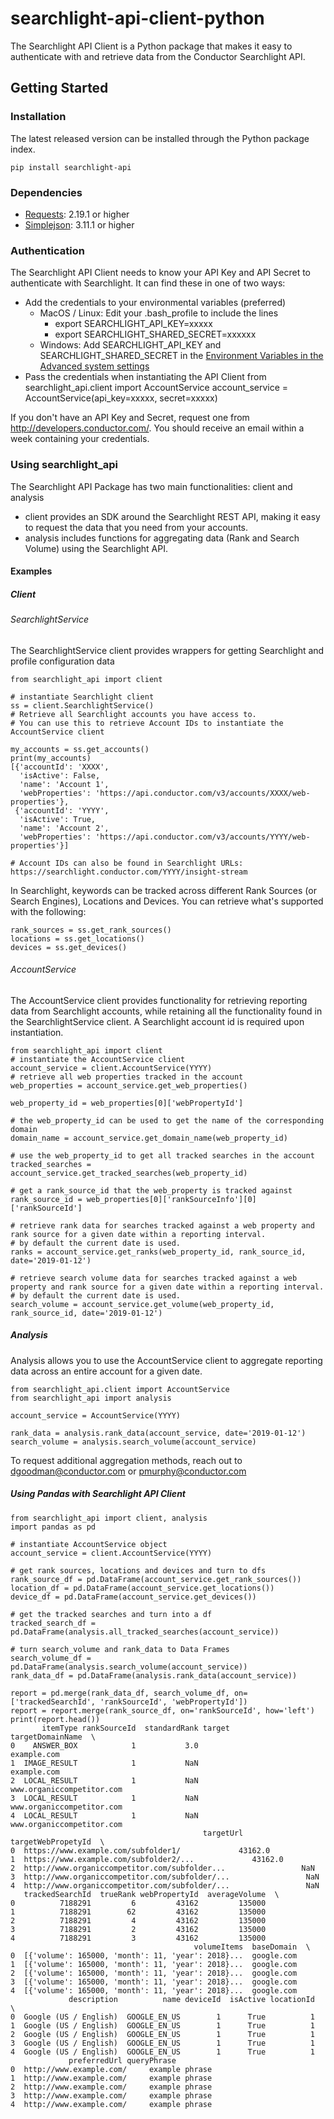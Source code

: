 # searchlight-api-client-python

The Searchlight API Client is a Python package that makes it easy to authenticate with and retrieve data from the Conductor Searchlight API.

## Getting Started

### Installation

The latest released version can be installed through the Python package index.

```
pip install searchlight-api
```

### Dependencies

* [Requests](http://docs.python-requests.org/en/master/): 2.19.1 or higher
* [Simplejson](https://simplejson.readthedocs.io/en/latest/): 3.11.1 or higher

### Authentication
The Searchlight API Client needs to know your API Key and API Secret to authenticate with Searchlight. It can find these in one of two ways:
* Add the credentials to your environmental variables (preferred)
    * MacOS / Linux: Edit your .bash_profile to include the lines
        * export SEARCHLIGHT_API_KEY=xxxxx
        * export SEARCHLIGHT_SHARED_SECRET=xxxxxx
    * Windows: Add SEARCHLIGHT_API_KEY and SEARCHLIGHT_SHARED_SECRET in the [Environment Variables in the Advanced system settings](https://docs.microsoft.com/en-us/windows/desktop/procthread/environment-variables)
* Pass the credentials when instantiating the API Client
    from searchlight_api.client import AccountService
    account_service = AccountService(api_key=xxxxx, secret=xxxxx)

If you don't have an API Key and Secret, request one from http://developers.conductor.com/. You should receive an email within a week containing your credentials.

### Using searchlight_api

The Searchlight API Package has two main functionalities: client and analysis
* client provides an SDK around the Searchlight REST API, making it easy to request the data that you need from your accounts.
* analysis includes functions for aggregating data (Rank and Search Volume) using the Searchlight API.

#### Examples

##### Client

###### SearchlightService
The SearchlightService client provides wrappers for getting Searchlight and profile configuration data
```
from searchlight_api import client

# instantiate Searchlight client
ss = client.SearchlightService()
# Retrieve all Searchlight accounts you have access to.
# You can use this to retrieve Account IDs to instantiate the AccountService client

my_accounts = ss.get_accounts()
print(my_accounts)
[{'accountId': 'XXXX',
  'isActive': False,
  'name': 'Account 1',
  'webProperties': 'https://api.conductor.com/v3/accounts/XXXX/web-properties'},
 {'accountId': 'YYYY',
  'isActive': True,
  'name': 'Account 2',
  'webProperties': 'https://api.conductor.com/v3/accounts/YYYY/web-properties'}]

# Account IDs can also be found in Searchlight URLs: https://searchlight.conductor.com/YYYY/insight-stream
```

In Searchlight, keywords can be tracked across different Rank Sources (or Search Engines), Locations and Devices.
You can retrieve what's supported with the following:

```
rank_sources = ss.get_rank_sources()
locations = ss.get_locations()
devices = ss.get_devices()
```

###### AccountService
The AccountService client provides functionality for retrieving reporting data from Searchlight accounts, while retaining all the functionality found in the SearchlightService client. A Searchlight account id is required upon instantiation.
```
from searchlight_api import client
# instantiate the AccountService client
account_service = client.AccountService(YYYY)
# retrieve all web properties tracked in the account
web_properties = account_service.get_web_properties()

web_property_id = web_properties[0]['webPropertyId']

# the web_property_id can be used to get the name of the corresponding domain
domain_name = account_service.get_domain_name(web_property_id)

# use the web_property_id to get all tracked searches in the account
tracked_searches = account_service.get_tracked_searches(web_property_id)

# get a rank_source_id that the web_property is tracked against
rank_source_id = web_properties[0]['rankSourceInfo'][0]['rankSourceId']

# retrieve rank data for searches tracked against a web property and rank source for a given date within a reporting interval.
# by default the current date is used.
ranks = account_service.get_ranks(web_property_id, rank_source_id, date='2019-01-12')

# retrieve search volume data for searches tracked against a web property and rank source for a given date within a reporting interval.
# by default the current date is used.
search_volume = account_service.get_volume(web_property_id, rank_source_id, date='2019-01-12')
```

##### Analysis
Analysis allows you to use the AccountService client to aggregate reporting data across an entire account for a given date.

```
from searchlight_api.client import AccountService
from searchlight_api import analysis

account_service = AccountService(YYYY)

rank_data = analysis.rank_data(account_service, date='2019-01-12')
search_volume = analysis.search_volume(account_service)
```

To request additional aggregation methods, reach out to dgoodman@conductor.com or pmurphy@conductor.com

##### Using Pandas with Searchlight API Client

```
from searchlight_api import client, analysis
import pandas as pd

# instantiate AccountService object
account_service = client.AccountService(YYYY)

# get rank sources, locations and devices and turn to dfs
rank_source_df = pd.DataFrame(account_service.get_rank_sources())
location_df = pd.DataFrame(account_service.get_locations())
device_df = pd.DataFrame(account_service.get_devices())

# get the tracked searches and turn into a df
tracked_search_df = pd.DataFrame(analysis.all_tracked_searches(account_service))

# turn search_volume and rank_data to Data Frames
search_volume_df = pd.DataFrame(analysis.search_volume(account_service))
rank_data_df = pd.DataFrame(analysis.rank_data(account_service))

report = pd.merge(rank_data_df, search_volume_df, on=['trackedSearchId', 'rankSourceId', 'webPropertyId'])
report = report.merge(rank_source_df, on='rankSourceId', how='left')
print(report.head())
       itemType rankSourceId  standardRank target           targetDomainName  \
0    ANSWER_BOX            1           3.0                        example.com
1  IMAGE_RESULT            1           NaN                        example.com
2  LOCAL_RESULT            1           NaN         www.organiccompetitor.com
3  LOCAL_RESULT            1           NaN         www.organiccompetitor.com
4  LOCAL_RESULT            1           NaN         www.organiccompetitor.com
                                           targetUrl  targetWebPropetyId  \
0  https://www.example.com/subfolder1/             43162.0
1  https://www.example.com/subfolder2/...             43162.0
2  http://www.organiccompetitor.com/subfolder...                 NaN
3  http://www.organiccompetitor.com/subfolder/...                 NaN
4  http://www.organiccompetitor.com/subfolder/...                 NaN
   trackedSearchId  trueRank webPropertyId  averageVolume  \
0          7188291         6         43162         135000
1          7188291        62         43162         135000
2          7188291         4         43162         135000
3          7188291         2         43162         135000
4          7188291         3         43162         135000
                                         volumeItems  baseDomain  \
0  [{'volume': 165000, 'month': 11, 'year': 2018}...  google.com
1  [{'volume': 165000, 'month': 11, 'year': 2018}...  google.com
2  [{'volume': 165000, 'month': 11, 'year': 2018}...  google.com
3  [{'volume': 165000, 'month': 11, 'year': 2018}...  google.com
4  [{'volume': 165000, 'month': 11, 'year': 2018}...  google.com
             description          name deviceId  isActive locationId  \
0  Google (US / English)  GOOGLE_EN_US        1      True          1
1  Google (US / English)  GOOGLE_EN_US        1      True          1
2  Google (US / English)  GOOGLE_EN_US        1      True          1
3  Google (US / English)  GOOGLE_EN_US        1      True          1
4  Google (US / English)  GOOGLE_EN_US        1      True          1
             preferredUrl queryPhrase
0  http://www.example.com/     example phrase
1  http://www.example.com/     example phrase
2  http://www.example.com/     example phrase
3  http://www.example.com/     example phrase
4  http://www.example.com/     example phrase
```
